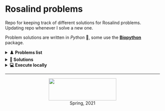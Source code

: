 # Rosalind problems
Repo for keeping track of different solutions for Rosalind problems. Updating repo whenever I solve a new one.

Problem solutions are written in *Python* 🐍, some use the [**Biopython**](https://biopython.org/) package.  





<details><summary> <b>♟️ Problems list</b> </font> </summary><br>

- Problem 1: **Counting DNA nucleotides**: http://rosalind.info/problems/dna/ 
- Problem 2: **Transcribing DNA into RNA**: http://rosalind.info/problems/rna/ 
- Problem 3: **Complementing a Strand of DNA**: http://rosalind.info/problems/revc/ 
- Problem 4: **Computing GC Content**: http://rosalind.info/problems/gc/ 
- Problem 5: **Finding a Motif in DNA**: http://rosalind.info/problems/subs/ 
- Problem 6: **Translating RNA into Protein**: http://rosalind.info/problems/prot/ 
- Problem 7: **Counting Point Mutations**: http://rosalind.info/problems/hamm/ 

---


</details>


<details><summary> <b> 📓 Solutions </b> </font> </summary><br>

Coresponding figures with solutions and their path: <br> 
<t><t> &#8594; <u>Solution path</u> (<b>Counting DNA nucleotides</b>):  <code>../1_problem/solution.py</code> <br>
<t><t> &#8594; <u>Solution path</u> (<b>Transcribing DNA into RNA</b>):  <code>../2_problem/solution.py</code> <br>
<t><t> &#8594; <u>Solution path</u> (<b>Complementing a Strand of DNA</b>): <code>../3_problem/solution.py</code> <br>
<t><t> &#8594; <u>Solution path</u> (<b>Computing GC Content</b>): <code>../4_problem/solution.py</code> <br>
<t><t> &#8594; <u>Solution path</u> (<b>Finding a Motif in DNA</b>):  <code>../5_problem/solution.py</code> <br>
<t><t> &#8594; <u>Solution path</u> (<b>Translating RNA into Protein</b>): <code>../6_problem/solution.py</code> <br>
<t><t> &#8594; <u>Solution path</u> (<b>Counting Point Mutations</b>): <code>../7_problem/solution.py</code>  
    
	
**Note:** There are multiple solutions to any of the listed problems. I listed the ones that I thought of, or that 
I found to be useful in future data analysis. 

---
</details>
    
<details><summary> <b>💻 Execute locally</b> </font> </summary><br>

Supported versions of the Bioython include the Python package management tool pip, 
which allows an easy installation from the command line on all platforms. 
To install package:
```
pip install biopython
```

**Note:** You can play around with the output by downloading new "sample datasets" from the the official Rosalind site. 


---
</details>

<hr>
<p align="center">
<img src="http://compeau.cbd.cmu.edu/wp-content/uploads/2016/08/rosalindlogo.jpg" width=220px; height=72px></img> <br>
Spring, 2021
</p>


